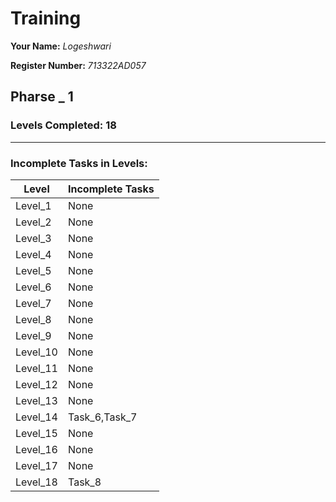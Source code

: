 # Training

**Your Name:**
_Logeshwari_

**Register Number:**
_713322AD057_

## Pharse _ 1

### Levels Completed: 18
-----

### Incomplete Tasks in Levels:

|Level    | Incomplete Tasks   |
|---------|------------------- |
|Level_1  |  None              |
|Level_2  |  None              |
|Level_3  |  None              |
|Level_4  |  None              |
|Level_5  |  None              |
|Level_6  |  None              |
|Level_7  |  None              |
|Level_8  |  None              |
|Level_9  |  None              |
|Level_10 |  None              |
|Level_11 |  None              |
|Level_12 |  None              |
|Level_13 |  None              |
|Level_14 |  Task_6,Task_7     |
|Level_15 |  None              |
|Level_16 |  None              |
|Level_17 |  None              |
|Level_18 |  Task_8            |


